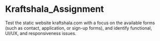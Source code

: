 # Kraftshala_Assignment
Test the static website kraftshala.com with a focus on the available forms (such as contact, application, or sign-up forms), and identify functional, UI/UX, and responsiveness issues.
